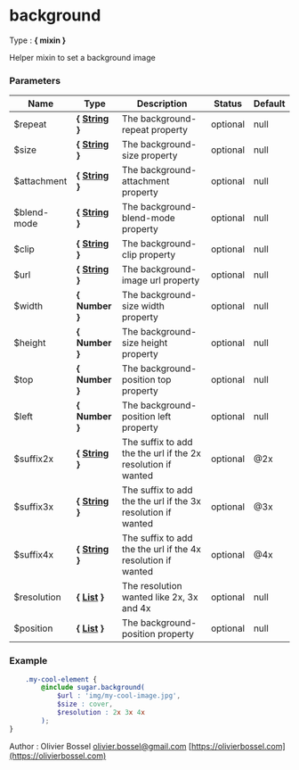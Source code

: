 # background

<!-- @namespace: sugar.scss.mixin.background -->

Type : **{ mixin }**


Helper mixin to set a background image



### Parameters
Name  |  Type  |  Description  |  Status  |  Default
------------  |  ------------  |  ------------  |  ------------  |  ------------
$repeat  |  **{ [String](http://www.sass-lang.com/documentation/file.SASS_REFERENCE.html#sass-script-strings) }**  |  The background-repeat property  |  optional  |  null
$size  |  **{ [String](http://www.sass-lang.com/documentation/file.SASS_REFERENCE.html#sass-script-strings) }**  |  The background-size property  |  optional  |  null
$attachment  |  **{ [String](http://www.sass-lang.com/documentation/file.SASS_REFERENCE.html#sass-script-strings) }**  |  The background-attachment property  |  optional  |  null
$blend-mode  |  **{ [String](http://www.sass-lang.com/documentation/file.SASS_REFERENCE.html#sass-script-strings) }**  |  The background-blend-mode property  |  optional  |  null
$clip  |  **{ [String](http://www.sass-lang.com/documentation/file.SASS_REFERENCE.html#sass-script-strings) }**  |  The background-clip property  |  optional  |  null
$url  |  **{ [String](http://www.sass-lang.com/documentation/file.SASS_REFERENCE.html#sass-script-strings) }**  |  The background-image url property  |  optional  |  null
$width  |  **{ Number }**  |  The background-size width property  |  optional  |  null
$height  |  **{ Number }**  |  The background-size height property  |  optional  |  null
$top  |  **{ Number }**  |  The background-position top property  |  optional  |  null
$left  |  **{ Number }**  |  The background-position left property  |  optional  |  null
$suffix2x  |  **{ [String](http://www.sass-lang.com/documentation/file.SASS_REFERENCE.html#sass-script-strings) }**  |  The suffix to add the the url if the 2x resolution if wanted  |  optional  |  @2x
$suffix3x  |  **{ [String](http://www.sass-lang.com/documentation/file.SASS_REFERENCE.html#sass-script-strings) }**  |  The suffix to add the the url if the 3x resolution if wanted  |  optional  |  @3x
$suffix4x  |  **{ [String](http://www.sass-lang.com/documentation/file.SASS_REFERENCE.html#sass-script-strings) }**  |  The suffix to add the the url if the 4x resolution if wanted  |  optional  |  @4x
$resolution  |  **{ [List](http://www.sass-lang.com/documentation/file.SASS_REFERENCE.html#lists) }**  |  The resolution wanted like 2x, 3x and 4x  |  optional  |  null
$position  |  **{ [List](http://www.sass-lang.com/documentation/file.SASS_REFERENCE.html#lists) }**  |  The background-position property  |  optional  |  null

### Example
```scss
	.my-cool-element {
		@include sugar.background(
			$url : 'img/my-cool-image.jpg',
			$size : cover,
			$resolution : 2x 3x 4x
		);
}
```
Author : Olivier Bossel [olivier.bossel@gmail.com](mailto:olivier.bossel@gmail.com) [https://olivierbossel.com](https://olivierbossel.com)
